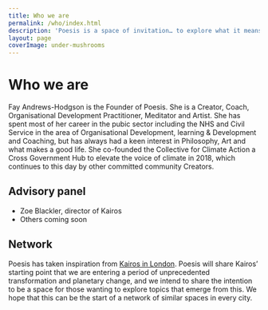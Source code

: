 ```yaml
---
title: Who we are
permalink: /who/index.html
description: 'Poesis is a space of invitation… to explore what it means to be human at this point of profound planetary change; using our hands, heart and soul, as well as our relationship with systems and society.'
layout: page
coverImage: under-mushrooms
---
```


# Who we are

Fay Andrews-Hodgson is the Founder of Poesis. She is a Creator, Coach, Organisational Development Practitioner, Meditator and Artist. She has spent most of her career in the pubic sector including the NHS and Civil Service in the area of Organisational Development, learning & Development and Coaching, but has always had a keen interest in Philosophy, Art and what makes a good life. She co-founded the Collective for Climate Action a Cross Government Hub to elevate the voice of climate in 2018, which continues to this day by other committed community Creators.

## Advisory panel

- Zoe Blackler, director of Kairos
- Others coming soon

## Network

Poesis has taken inspiration from [Kairos in London](https://www.kairos.london). Poesis will
share Kairos’ starting point that we are entering a period of unprecedented
transformation and planetary change, and we intend to share the intention to be a
space for those wanting to explore topics that emerge from this. We hope that this
can be the start of a network of similar spaces in every city.

